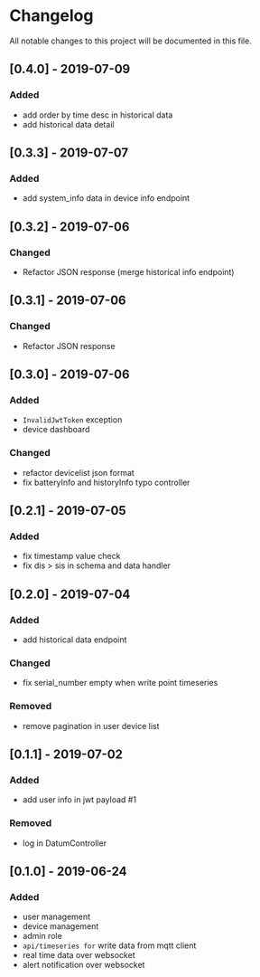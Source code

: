 # Changelog
All notable changes to this project will be documented in this file.

## [0.4.0] - 2019-07-09
### Added
- add order by time desc in historical data
- add historical data detail

## [0.3.3] - 2019-07-07
### Added
- add system_info data in device info endpoint

## [0.3.2] - 2019-07-06
### Changed
- Refactor JSON response (merge historical info endpoint)

## [0.3.1] - 2019-07-06
### Changed
- Refactor JSON response

## [0.3.0] - 2019-07-06
### Added
- `InvalidJwtToken` exception
- device dashboard

### Changed
- refactor devicelist json format
- fix batteryInfo and historyInfo typo controller

## [0.2.1] - 2019-07-05
### Added
- fix timestamp value check
- fix dis > sis in schema and data handler

## [0.2.0] - 2019-07-04
### Added
- add historical data endpoint

### Changed
- fix serial_number empty when write point timeseries

### Removed
- remove pagination in user device list

## [0.1.1] - 2019-07-02
### Added
- add user info in jwt payload #1

### Removed
- log in DatumController

## [0.1.0] - 2019-06-24
### Added
- user management
- device management
- admin role
- `api/timeseries for` write data from mqtt client
- real time data over websocket
- alert notification over websocket
